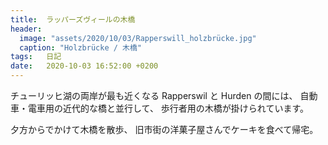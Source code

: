 ```yaml
---
title:  ラッパーズヴィールの木橋
header:
  image: "assets/2020/10/03/Rapperswill_holzbrücke.jpg"
  caption: "Holzbrücke / 木橋"
tags:	日記
date:	2020-10-03 16:52:00 +0200
---
```

チューリッヒ湖の両岸が最も近くなる Rapperswil と Hurden の間には、
自動車・電車用の近代的な橋と並行して、
歩行者用の木橋が掛けられています。

夕方からでかけて木橋を散歩、
旧市街の洋菓子屋さんでケーキを食べて帰宅。